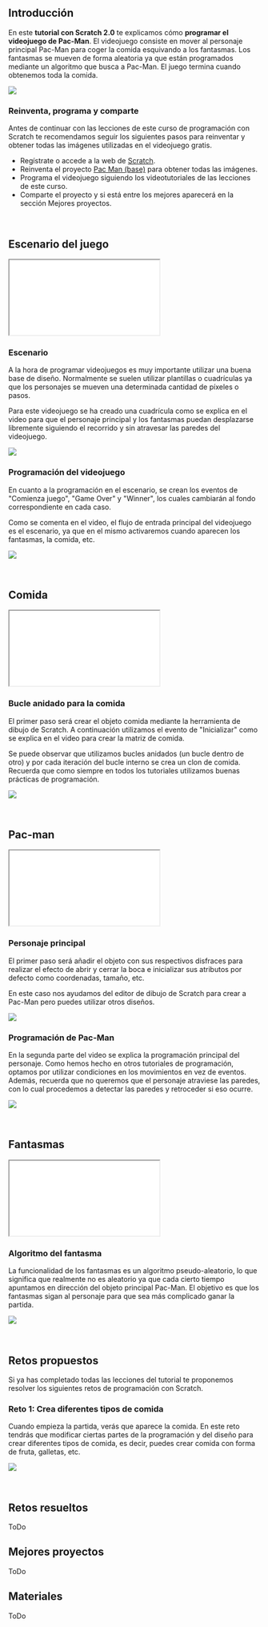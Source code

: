 ## Introducción

En este **tutorial con Scratch 2.0** te explicamos cómo **programar el videojuego de Pac-Man**. El videojuego consiste en mover al personaje principal Pac-Man para coger la comida esquivando a los fantasmas. Los fantasmas se mueven de forma aleatoria ya que están programados mediante un algoritmo que busca a Pac-Man. El juego termina cuando obtenemos toda la comida.

![](img/preview.gif)

### Reinventa, programa y comparte

Antes de continuar con las lecciones de este curso de programación con Scratch te recomendamos seguir los siguientes pasos para reinventar y obtener todas las imágenes utilizadas en el videojuego gratis.

- Regístrate o accede a la web de <a target="_blank" href="https://scratch.mit.edu">Scratch</a>.
- Reinventa el proyecto <a target="_blank" href="https://scratch.mit.edu/projects/186866500/editor">Pac Man (base)</a> para obtener todas las imágenes.
- Programa el videojuego siguiendo los videotutoriales de las lecciones de este curso.
- Comparte el proyecto y si está entre los mejores aparecerá en la sección Mejores proyectos.



<br />



## Escenario del juego

<div class="iframe">
  <iframe src="//www.youtube.com/embed/8ytj53-UccY" allowfullscreen></iframe>
</div>

### Escenario

A la hora de programar videojuegos es muy importante utilizar una buena base de diseño. Normalmente se suelen utilizar plantillas o cuadrículas ya que los personajes se mueven una determinada cantidad de píxeles o pasos.

Para este videojuego se ha creado una cuadrícula como se explica en el video para que el personaje principal y los fantasmas puedan desplazarse libremente siguiendo el recorrido y sin atravesar las paredes del videojuego.

![](img/escenario.png)

### Programación del videojuego

En cuanto a la programación en el escenario, se crean los eventos de "Comienza juego", "Game Over" y "Winner", los cuales cambiarán al fondo correspondiente en cada caso.

Como se comenta en el video, el flujo de entrada principal del videojuego es el escenario, ya que en el mismo activaremos cuando aparecen los fantasmas, la comida, etc.

![](img/programacion.png)



<br />



## Comida

<div class="iframe">
  <iframe src="//www.youtube.com/embed/FFmYfH_Lx5M" allowfullscreen></iframe>
</div>

### Bucle anidado para la comida

El primer paso será crear el objeto comida mediante la herramienta de dibujo de Scratch. A continuación utilizamos el evento de "Inicializar" como se explica en el video para crear la matriz de comida.

Se puede observar que utilizamos bucles anidados (un bucle dentro de otro) y por cada iteración del bucle interno se crea un clon de comida. Recuerda que como siempre en todos los tutoriales utilizamos buenas prácticas de programación.

![](img/comida.png)



<br />



## Pac-man

<div class="iframe">
  <iframe src="//www.youtube.com/embed/SPVBB_AlRQw" allowfullscreen></iframe>
</div>

### Personaje principal

El primer paso será añadir el objeto con sus respectivos disfraces para realizar el efecto de abrir y cerrar la boca e inicializar sus atributos por defecto como coordenadas, tamaño, etc.

En este caso nos ayudamos del editor de dibujo de Scratch para crear a Pac-Man pero puedes utilizar otros diseños.

![](img/pacman.png)

### Programación de Pac-Man

En la segunda parte del video se explica la programación principal del personaje. Como hemos hecho en otros tutoriales de programación, optamos por utilizar condiciones en los movimientos en vez de eventos. Además, recuerda que no queremos que el personaje atraviese las paredes, con lo cual procedemos a detectar las paredes y retroceder si eso ocurre.

![](img/movimientos.png)



<br />



## Fantasmas

<div class="iframe">
  <iframe src="//www.youtube.com/embed/Hou9sCeH1MA" allowfullscreen></iframe>
</div>

### Algoritmo del fantasma

La funcionalidad de los fantasmas es un algoritmo pseudo-aleatorio, lo que significa que realmente no es aleatorio ya que cada cierto tiempo apuntamos en dirección del objeto principal Pac-Man. El objetivo es que los fantasmas sigan al personaje para que sea más complicado ganar la partida.

![](img/algoritmo.png)



<br />



## Retos propuestos

Si ya has completado todas las lecciones del tutorial te proponemos resolver los siguientes retos de programación con Scratch.

### Reto 1: Crea diferentes tipos de comida

Cuando empieza la partida, verás que aparece la comida. En este reto tendrás que modificar ciertas partes de la programación y del diseño para crear diferentes tipos de comida, es decir, puedes crear comida con forma de fruta, galletas, etc.

![](img/reto-1.gif)



<br />



## Retos resueltos

ToDo

## Mejores proyectos

ToDo

## Materiales

ToDo
